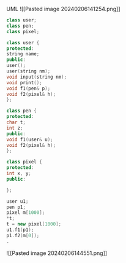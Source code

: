 UML
![[Pasted image 20240206141254.png]]
```cpp
class user;
class pen;
class pixel;

class user {
protected:
string name;
public:
user();
user(string nm);
void input(string nm);
void print();
void f1(pen& p);
void f2(pixel& h);
};

class pen {
protected:
char t;
int z;
public:
void f1(user& u);
void f2(pixel& h);
};

class pixel {
protected:
int x, y;
public:

};

user u1;
pen p1;
pixel m[1000];
*t;
t = new pixel[1000];
u1.f1(p1);
p1.f2(m[0]);
.
```
![[Pasted image 20240206144551.png]]
